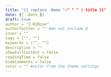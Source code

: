 ```yaml
---
title: "{{ replace .Name "-" " " | title }}"
date: {{ .Date }}
draft: true
author = "Z-R1Nzoe"
authorTwitter = "" #do not include @
cover = ""
tags = ["", ""]
keywords = ["", ""]
description = ""
showFullContent = false
readingTime = false
hideComments = false
color = "" #color from the theme settings
---
```


